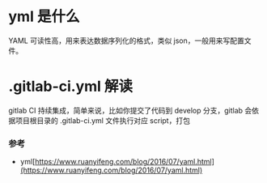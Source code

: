 # yml 是什么
YAML 可读性高，用来表达数据序列化的格式，类似 json，一般用来写配置文件。

# .gitlab-ci.yml 解读
gitlab CI 持续集成，简单来说，比如你提交了代码到 develop 分支，gitlab 会依据项目根目录的 .gitlab-ci.yml 文件执行对应 script，打包


### 参考
- yml[https://www.ruanyifeng.com/blog/2016/07/yaml.html](https://www.ruanyifeng.com/blog/2016/07/yaml.html)